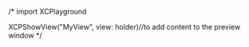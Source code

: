 /*
import XCPlayground

XCPShowView("MyView", view: holder)//to add content to the preview window
*/